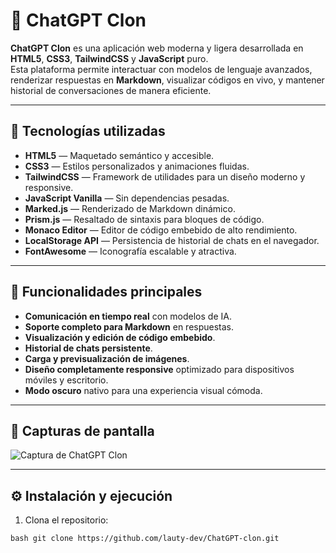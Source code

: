 # 🧠 ChatGPT Clon

**ChatGPT Clon** es una aplicación web moderna y ligera desarrollada en **HTML5**, **CSS3**, **TailwindCSS** y **JavaScript** puro.  
Esta plataforma permite interactuar con modelos de lenguaje avanzados, renderizar respuestas en **Markdown**, visualizar códigos en vivo, y mantener historial de conversaciones de manera eficiente.

---

## 🚀 Tecnologías utilizadas

- **HTML5** — Maquetado semántico y accesible.
- **CSS3** — Estilos personalizados y animaciones fluidas.
- **TailwindCSS** — Framework de utilidades para un diseño moderno y responsive.
- **JavaScript Vanilla** — Sin dependencias pesadas.
- **Marked.js** — Renderizado de Markdown dinámico.
- **Prism.js** — Resaltado de sintaxis para bloques de código.
- **Monaco Editor** — Editor de código embebido de alto rendimiento.
- **LocalStorage API** — Persistencia de historial de chats en el navegador.
- **FontAwesome** — Iconografía escalable y atractiva.

---

## 🎯 Funcionalidades principales

- **Comunicación en tiempo real** con modelos de IA.
- **Soporte completo para Markdown** en respuestas.
- **Visualización y edición de código embebido**.
- **Historial de chats persistente**.
- **Carga y previsualización de imágenes**.
- **Diseño completamente responsive** optimizado para dispositivos móviles y escritorio.
- **Modo oscuro** nativo para una experiencia visual cómoda.

---

## 📸 Capturas de pantalla

![Captura de ChatGPT Clon](https://smara.web.app/imagenes/erossmara.png)

---

## ⚙️ Instalación y ejecución

1. Clona el repositorio:

```bash git clone https://github.com/lauty-dev/ChatGPT-clon.git```
